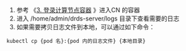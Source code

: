 1. 参考 《[3. 登录计算节点容器](./3-cn-pod-login.md) 》进入CN 的容器
1. 进入 /home/admin/drds-server/logs 目录下查看需要的日志
1. 如果需要拷贝日志文件到本地，可以通过如下命令：

```shell
kubectl cp {pod 名}:{pod 内的日志文件} {本地目录}
```

